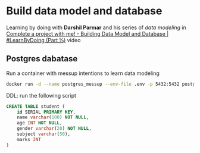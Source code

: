 # Build data model and database
 
Learning by doing with **Darshil Parmar** and his series of _data modeling_ in [Complete a project with me! - Building Data Model and Database | #LearnByDoing (Part ⅓)](https://www.youtube.com/watch?v=2xyoz0T47Bs&list=PLBJe2dFI4sgukOW6O0B-OVyX9c6fQKJ2N&index=1&ab_channel=DarshilParmar
) video 


## Postgres dabatase
Run a container with messup intentions to learn data modeling
```bash
docker run -d --name postgres_messup --env-file .env -p 5432:5432 postgres
```

DDL: run the following script 
```sql
CREATE TABLE student (
    id SERIAL PRIMARY KEY,
    name varchar(100) NOT NULL,
    age INT NOT NULL,
    gender varchar(20) NOT NULL,
    subject varchar(50),
    marks INT
)
```
